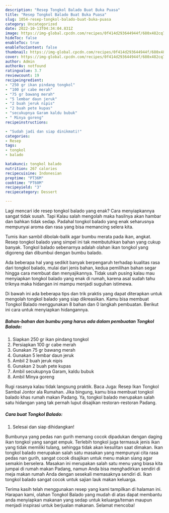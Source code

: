 ```yaml
---
description: "Resep Tongkol Balado Buat Buka Puasa"
title: "Resep Tongkol Balado Buat Buka Puasa"
slug: 1054-resep-tongkol-balado-buat-buka-puasa
category: Uncategorized
date: 2022-10-13T04:34:04.831Z
image: https://img-global.cpcdn.com/recipes/0f414d293644944f/680x482cq70/tongkol-balado-foto-resep-utama.jpg
hideToc: false
enableToc: true
enableTocContent: false
thumbnail: https://img-global.cpcdn.com/recipes/0f414d293644944f/680x482cq70/tongkol-balado-foto-resep-utama.jpg
cover: https://img-global.cpcdn.com/recipes/0f414d293644944f/680x482cq70/tongkol-balado-foto-resep-utama.jpg
author: Admin
authorAv: notfound
ratingvalue: 3.7
reviewcount: 19
recipeingredient:
- "250 gr ikan pindang tongkol"
- "100 gr cabe merah"
- "75 gr bawang merah"
- "5 lembar daun jeruk"
- "2 buah jeruk nipis"
- "2 buah pete kupas"
- "secukupnya Garam kaldu bubuk"
- " Minya goreng"
recipeinstructions:

- "Sudah jadi dan siap dinikmati!"
categories:
- Resep
tags:
- tongkol
- balado

katakunci: tongkol balado 
nutrition: 267 calories
recipecuisine: Indonesian
preptime: "PT36M"
cooktime: "PT60M"
recipeyield: "3"
recipecategory: Dessert

---
```



Lagi mencari ide resep tongkol balado yang enak? Cara menyiapkannya sangat tidak susah. Tapi Kalau salah mengolah maka hasilnya akan hambar dan bahkan tidak sedap. Padahal tongkol balado yang enak seharusnya mempunyai aroma dan rasa yang bisa memancing selera kita.


Tumis ikan sambil dibolak-balik agar bumbu merata pada ikan, angkat. Resep tongkol balado yang simpel ini tak membutuhkan bahan yang cukup banyak. Tongkol balado sebenarnya adalah olahan ikan tongkol yang digoreng dan dibumbui dengan bumbu balado.

Ada beberapa hal yang sedikit banyak berpengaruh terhadap kualitas rasa dari tongkol balado, mulai dari jenis bahan, kedua pemilihan bahan segar hingga cara membuat dan menyajikannya. Tidak usah pusing kalau mau menyiapkan tongkol balado yang enak di rumah, karena asal sudah tahu triknya maka hidangan ini mampu menjadi suguhan istimewa.


Di bawah ini ada beberapa tips dan trik praktis yang dapat diterapkan untuk mengolah tongkol balado yang siap dikreasikan. Kamu bisa membuat Tongkol Balado menggunakan 8 bahan dan 0 langkah pembuatan. Berikut ini cara untuk menyiapkan hidangannya.

<!--inarticleads1-->

##### Bahan-bahan dan bumbu yang harus ada dalam pembuatan Tongkol Balado:

1. Siapkan 250 gr ikan pindang tongkol
1. Persiapkan 100 gr cabe merah
1. Gunakan 75 gr bawang merah
1. Gunakan 5 lembar daun jeruk
1. Ambil 2 buah jeruk nipis
1. Gunakan 2 buah pete kupas
1. Ambil secukupnya Garam, kaldu bubuk
1. Ambil  Minya goreng


Rugi rasanya kalau tidak langsung praktik. Baca Juga: Resep Ikan Tongkol Sambal Jontor ala Rumahan. Jika bingung, kamu bisa membuat tongkol balado khas rumah makan Padang. Ya, tongkol balado merupakan salah satu hidangan yang tak pernah luput disajikan restoran-restoran Padang. 

<!--inarticleads2-->

##### Cara buat Tongkol Balado:


1. Selesai dan siap dihidangkan!

Bumbunya yang pedas nan gurih memang cocok dipadukan dengan daging ikan tongkol yang sangat empuk. Terlebih tongkol juga termasuk jenis ikan yang tidak memiliki tulang, sehingga tidak akan kesulitan saat dimakan. Ikan tongkol balado merupakan salah satu masakan yang mempunyai cita rasa pedas nan gurih, sangat cocok disajikan untuk menu makan siang agar semakin berselera. Masakan ini merupakan salah satu menu yang biasa kita jumpai di rumah makan Padang, namun Anda bisa menghadirkan sendiri di meja makan rumah Anda dengan sesekali memasaknya sendiri di. Ikan tongkol balado sangat cocok untuk sajian lauk makan keluarga. 

Terima kasih telah menggunakan resep yang kami tampilkan di halaman ini. Harapan kami, olahan Tongkol Balado yang mudah di atas dapat membantu anda menyiapkan makanan yang sedap untuk keluarga/teman maupun menjadi inspirasi untuk berjualan makanan. Selamat mencoba!
